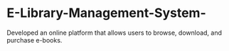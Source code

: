 # E-Library-Management-System-
Developed an online platform that allows users to browse, download, and purchase e-books.
